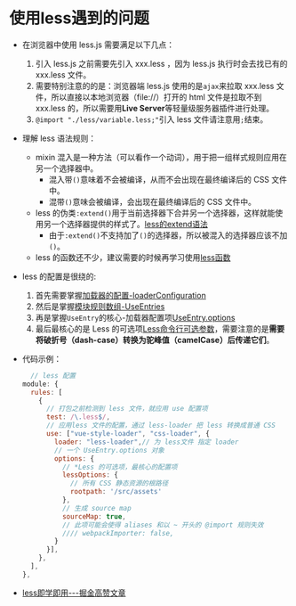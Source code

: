 # 使用less遇到的问题

- 在浏览器中使用 less.js 需要满足以下几点：
  1. 引入 less.js 之前需要先引入 xxx.less ，因为 less.js 执行时会去找已有的 xxx.less 文件。
  2. 需要特别注意的的是：浏览器端 less.js 使用的是`ajax`来拉取 xxx.less 文件，所以直接以本地浏览器（file://）打开的 html 文件是拉取不到 xxx.less 的，所以需要用**Live Server**等轻量级服务器插件进行处理。
  3. `@import "./less/variable.less;"`引入 less 文件请注意用`;`结束。
- 理解 less 语法规则：
  - mixin 混入是一种方法（可以看作一个动词），用于把一组样式规则应用在另一个选择器中。
    - 混入带`()`意味着不会被编译，从而不会出现在最终编译后的 CSS 文件中。
    - 混带`()`意味会被编译，会出现在最终编译后的 CSS 文件中。
  - less 的伪类`:extend()`用于当前选择器下合并另一个选择器，这样就能使用另一个选择器提供的样式了。[less的extend语法](https://lesscss.org/features/#extend-feature)
    - 由于`:extend()`不支持加了`()`的选择器，所以被混入的选择器应该不加`()`。
  - less 的函数还不少，建议需要的时候再学习使用[less函数](https://less.bootcss.com/#%E5%87%BD%E6%95%B0functions)
- less 的配置是很绕的:
  1. 首先需要掌握[加载器的配置-loaderConfiguration](https://www.webpackjs.com/concepts/loaders/#%E9%85%8D%E7%BD%AE-configuration-)
  2. 然后是掌握[模块规则数组-UseEntries](https://www.webpackjs.com/configuration/module/#module-rules)
  3. 再是掌握`UseEntry`的核心-加载器配置项[UseEntry.options](https://webpack.docschina.org/loaders/less-loader/#options)
  4. 最后最核心的是 Less 的可选项[Less命令行可选参数](https://less.bootcss.com/usage/#command-line-usage)，需要注意的是**需要将破折号（dash-case）转换为驼峰值（camelCase）后传递它们**。
- 代码示例：

  ```js
    // less 配置
  module: {
    rules: [
      {
        // 打包之前检测到 less 文件，就应用 use 配置项
        test: /\.less$/,
        // 应用less 文件的配置，通过 less-loader 把 less 转换成普通 CSS
        use: ["vue-style-loader", "css-loader", {
          loader: "less-loader",// 为 less文件 指定 loader
          // 一个 UseEntry.options 对象
          options: {
            // *Less 的可选项，最核心的配置项
            lessOptions: {
              // 所有 CSS 静态资源的根路径
              rootpath: '/src/assets'
            },
            // 生成 source map
            sourceMap: true,
            // 此项可能会使得 aliases 和以 ~ 开头的 @import 规则失效
            //// webpackImporter: false,
          }
        }],
      },
    ],
  },
  ```

- [less即学即用---掘金高赞文章](https://juejin.cn/post/6844903688444739592)
